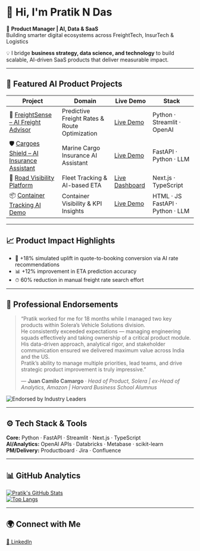 # 👋 Hi, I'm Pratik N Das  
🚀 **Product Manager | AI, Data & SaaS**  
Building smarter digital ecosystems across FreightTech, InsurTech & Logistics  

💡 I bridge **business strategy, data science, and technology** to build scalable, AI-driven SaaS products that deliver measurable impact.  

---

## 🧩 Featured AI Product Projects  

| Project | Domain | Live Demo | Stack |
|----------|---------|-----------|-------|
| 🧠 [FreightSense – AI Freight Advisor](https://github.com/pratikndas-pm/FreightSense-AI-Freight-Advisor) | Predictive Freight Rates & Route Optimization | [Live Demo](https://freightsense-ai-freight-advisor.vercel.app/) | Python · Streamlit · OpenAI |
| 🛡️ [Cargoes Shield – AI Insurance Assistant](https://github.com/pratikndas-pm/Cargoes-Shield-AI-Assistant) | Marine Cargo Insurance AI Assistant | [Live Demo](https://cargoes-shield-ai-assistant.vercel.app/) | FastAPI · Python · LLM |
| 🚛 [Road Visibility Platform](https://github.com/pratikndas-pm/Road-Visibility-Platform) | Fleet Tracking & AI-based ETA | [Live Dashboard](https://road-visibility-platform-xzn7.vercel.app/dashboard) | Next.js · TypeScript |
| 📦 [Container Tracking AI Demo](https://github.com/pratikndas-pm/Container-Tracking-AI-Demo) | Container Visibility & KPI Insights | [Live Demo](https://container-tracking-ai-demo.vercel.app/) | HTML · JS FastAPI · Python · LLM|

---

## 📈 Product Impact Highlights  
- 🚀 +18% simulated uplift in quote-to-booking conversion via AI rate recommendations  
- 📊 +12% improvement in ETA prediction accuracy  
- ⏱ 60% reduction in manual freight rate search effort  

---

## 🏅 Professional Endorsements  

> “Pratik worked for me for 18 months while I managed two key products within Solera’s Vehicle Solutions division.  
> He consistently exceeded expectations — managing engineering squads effectively and taking ownership of a critical product module.  
> His data-driven approach, analytical rigor, and stakeholder communication ensured we delivered maximum value across India and the US.  
> Pratik’s ability to manage multiple priorities, lead teams, and drive strategic product improvement is truly impressive.”  
>  
> — **Juan Camilo Camargo** · *Head of Product, Solera | ex-Head of Analytics, Amazon | Harvard Business School Alumnus*

![Endorsed by Industry Leaders](https://img.shields.io/badge/Endorsed%20by-Head%20of%20Analytics%20Amazon%20(Harvard%20Alumnus)-green?style=for-the-badge)

---

## ⚙️ Tech Stack & Tools  
**Core:** Python · FastAPI · Streamlit · Next.js · TypeScript  
**AI/Analytics:** OpenAI APIs · Databricks · Metabase · scikit-learn  
**PM/Delivery:** Productboard · Jira · Confluence  

---

## 📊 GitHub Analytics  
[![Pratik's GitHub Stats](https://github-readme-stats.vercel.app/api?username=pratikndas-pm&show_icons=true&theme=radical)](https://github.com/pratikndas-pm)  
[![Top Langs](https://github-readme-stats.vercel.app/api/top-langs/?username=pratikndas-pm&layout=compact&theme=radical)](https://github.com/pratikndas-pm)

---

## 🌍 Connect with Me  
[💼 LinkedIn](https://www.linkedin.com/in/pratik-d)
